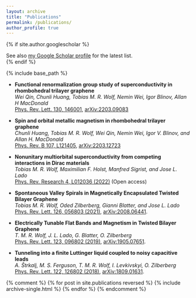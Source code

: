 ```yaml
---
layout: archive
title: "Publications"
permalink: /publications/
author_profile: true
---
```


{% if site.author.googlescholar %}
  <div class="wordwrap">See also <a href="{{site.author.googlescholar}}">my Google Scholar profile</a> for the latest list. </div>
{% endif %}

{% include base_path %}

*   **Functional renormalization group study of superconductivity in rhombohedral trilayer graphene**\
    *Wei Qin, Chunli Huang, Tobias M. R. Wolf, Nemin Wei, Igor Blinov, Allan H MacDonald*\
    [Phys. Rev. Lett. 130, 146001](https://doi.org/10.1103/PhysRevLett.130.146001), [arXiv:2203.09083](https://arxiv.org/abs/2203.09083)

*   **Spin and orbital metallic magnetism in rhombohedral trilayer graphene**\
    *Chunli Huang, Tobias M. R. Wolf, Wei Qin, Nemin Wei, Igor V. Blinov, and Allan H. MacDonald*\
    [Phys. Rev. B 107, L121405](https://doi.org/10.1103/PhysRevB.107.L121405), [arXiv:2203.12723](https://arxiv.org/abs/2203.12723)

*   **Nonunitary multiorbital superconductivity from competing interactions in Dirac materials**\
    *Tobias M. R. Wolf, Maximilian F. Holst, Manfred Sigrist, and Jose L. Lado*\
    [Phys. Rev. Research 4, L012036 (2022)](https://journals.aps.org/prresearch/abstract/10.1103/PhysRevResearch.4.L012036) (Open access)

*   **Spontaneous Valley Spirals in Magnetically Encapsulated Twisted Bilayer Graphene**\
    *Tobias M. R. Wolf, Oded Zilberberg, Gianni Blatter, and Jose L. Lado*\
    [Phys. Rev. Lett. 126, 056803 (2021)](https://journals.aps.org/prl/abstract/10.1103/PhysRevLett.126.056803), [arXiv:2008.06441](https://arxiv.org/abs/2008.06441).

*   **Electrically Tunable Flat Bands and Magnetism in Twisted Bilayer Graphene**\
    *T. M. R. Wolf, J. L. Lado, G. Blatter, O. Zilberberg*\
    [Phys. Rev. Lett. 123, 096802 (2019)](https://arxiv.org/ct?url=https%3A%2F%2Fdx.doi.org%2F10.1103%2FPhysRevLett.123.096802&v=7f46eec8), [arXiv:1905.07651](https://arxiv.org/abs/1905.07651).

-   **Tunneling into a finite Luttinger liquid coupled to noisy capacitive leads**\
    *A. Štrkalj, M. S. Ferguson, T. M. R. Wolf, I. Levkivskyi, O. Zilberberg*\
    [Phys. Rev. Lett. 122, 126802 (2018)](https://journals.aps.org/prl/abstract/10.1103/PhysRevLett.122.126802), [arXiv:1809.01631](https://arxiv.org/abs/1809.01631).

{% comment %}
{% for post in site.publications reversed %}
{% include archive-single.html %}
{% endfor %}
{% endcomment %}
